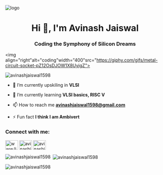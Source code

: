 ![logo](https://github.com/avinashjaiswal1598/avinashjaiswal1598/commit/1b01110607fd932ef298c546e9c9d3865c41ac9f)
<h1 align="center">Hi 👋, I'm Avinash Jaiswal</h1>
<h3 align="center">Coding the Symphony of Silicon Dreams</h3>

<img align="right"alt="coding"width="400"src="https://giphy.com/gifs/metal-circuit-socket-pZ12OsDJOW1X8UyjgZ">

<p align="left"> <img src="https://komarev.com/ghpvc/?username=avinashjaiswal1598&label=Profile%20views&color=0e75b6&style=flat" alt="avinashjaiswal1598" /> </p>

- 🔭 I’m currently upskiling in **VLSI**

- 🌱 I’m currently learning **VLSI basics, RISC V**

- 📫 How to reach me **avinashjaiswal1598@gmail.com**

- ⚡ Fun fact **I think I am Ambivert**

<h3 align="left">Connect with me:</h3>
<p align="left">
<a href="https://linkedin.com/in/www.linkedin.com/in/avinash-jaiswal-2447a91a5" target="blank"><img align="center" src="https://raw.githubusercontent.com/rahuldkjain/github-profile-readme-generator/master/src/images/icons/Social/linked-in-alt.svg" alt="www.linkedin.com/in/avinash-jaiswal-2447a91a5" height="30" width="40" /></a>
<a href="https://fb.com/avinashjaiswal72" target="blank"><img align="center" src="https://raw.githubusercontent.com/rahuldkjain/github-profile-readme-generator/master/src/images/icons/Social/facebook.svg" alt="avinashjaiswal72" height="30" width="40" /></a>
<a href="https://instagram.com/avinashjaiswal72" target="blank"><img align="center" src="https://raw.githubusercontent.com/rahuldkjain/github-profile-readme-generator/master/src/images/icons/Social/instagram.svg" alt="avinashjaiswal72" height="30" width="40" /></a>
</p>

<p><img align="left" src="https://github-readme-stats.vercel.app/api/top-langs?username=avinashjaiswal1598&show_icons=true&locale=en&layout=compact" alt="avinashjaiswal1598" /></p>

<p>&nbsp;<img align="center" src="https://github-readme-stats.vercel.app/api?username=avinashjaiswal1598&show_icons=true&locale=en" alt="avinashjaiswal1598" /></p>

<p><img align="center" src="https://github-readme-streak-stats.herokuapp.com/?user=avinashjaiswal1598&" alt="avinashjaiswal1598" /></p>

